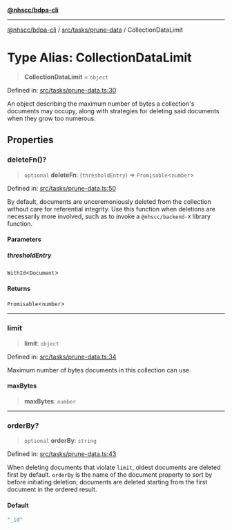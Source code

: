 [**@nhscc/bdpa-cli**](../../../../README.md)

***

[@nhscc/bdpa-cli](../../../../README.md) / [src/tasks/prune-data](../README.md) / CollectionDataLimit

# Type Alias: CollectionDataLimit

> **CollectionDataLimit** = `object`

Defined in: [src/tasks/prune-data.ts:30](https://github.com/nhscc/bdpa-cli/blob/c8a325cdd3d6bbbd34604fbd2249eb233fe4776a/src/tasks/prune-data.ts#L30)

An object describing the maximum number of bytes a collection's documents may
occupy, along with strategies for deleting said documents when they grow too
numerous.

## Properties

### deleteFn()?

> `optional` **deleteFn**: (`thresholdEntry`) => `Promisable`\<`number`\>

Defined in: [src/tasks/prune-data.ts:50](https://github.com/nhscc/bdpa-cli/blob/c8a325cdd3d6bbbd34604fbd2249eb233fe4776a/src/tasks/prune-data.ts#L50)

By default, documents are unceremoniously deleted from the collection
without care for referential integrity. Use this function when deletions
are necessarily more involved, such as to invoke a `@nhscc/backend-X`
library function.

#### Parameters

##### thresholdEntry

`WithId`\<`Document`\>

#### Returns

`Promisable`\<`number`\>

***

### limit

> **limit**: `object`

Defined in: [src/tasks/prune-data.ts:34](https://github.com/nhscc/bdpa-cli/blob/c8a325cdd3d6bbbd34604fbd2249eb233fe4776a/src/tasks/prune-data.ts#L34)

Maximum number of bytes documents in this collection can use.

#### maxBytes

> **maxBytes**: `number`

***

### orderBy?

> `optional` **orderBy**: `string`

Defined in: [src/tasks/prune-data.ts:43](https://github.com/nhscc/bdpa-cli/blob/c8a325cdd3d6bbbd34604fbd2249eb233fe4776a/src/tasks/prune-data.ts#L43)

When deleting documents that violate `limit`, oldest documents are deleted
first by default. `orderBy` is the name of the document property to sort by
before initiating deletion; documents are deleted starting from the first
document in the ordered result.

#### Default

```ts
"_id"
```
